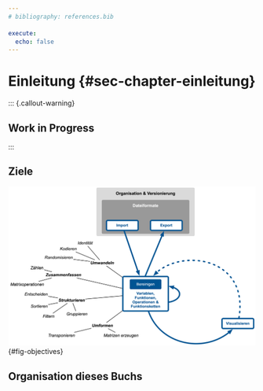```yaml
---
# bibliography: references.bib

execute: 
  echo: false
---
```


# Einleitung {#sec-chapter-einleitung}

::: {.callout-warning}
## Work in Progress
:::

## Ziele

![Ziele und Themen](figures/DXI_big_picture/DXI_big_picture.png){#fig-objectives}

## Organisation dieses Buchs

